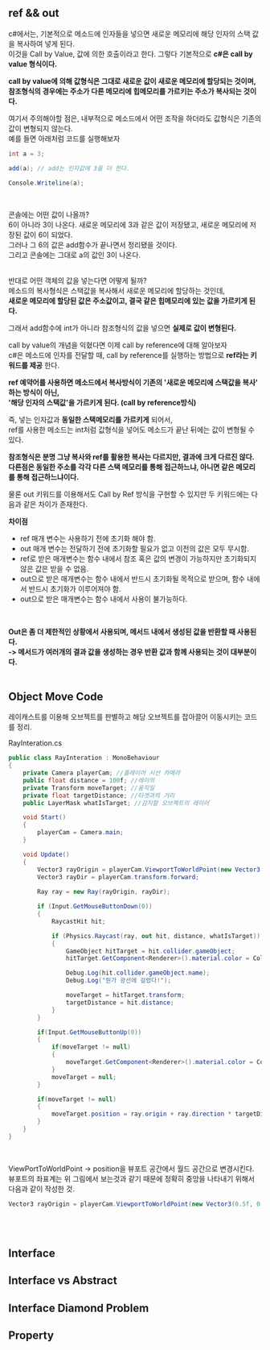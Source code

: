## ref && out
c#에서는, 기본적으로 메소드에 인자들을 넣으면 새로운 메모리에 해당 인자의 스택 값을 복사하여 넣게 된다.<br>
이것을 Call by Value, 값에 의한 호출이라고 한다. 그렇다 기본적으로 **c#은 call by value 형식이다.**<br>
 
**call by value에 의해 값형식은 그대로 새로운 값이 새로운 메모리에 할당되는 것이며,<br>
참조형식의 경우에는 주소가 다른 메모리에 힙메모리를 가르키는 주소가 복사되는 것이다.**<br>

여기서 주의해야할 점은, 내부적으로 메소드에서 어떤 조작을 하더라도 값형식은 기존의 값이 변형되지 않는다.<br>
예를 들면 아래처럼 코드를 실행해보자<br>

```c#
int a = 3;

add(a); // add는 인자값에 3을 더 한다.

Console.Writeline(a); 
```
<br>

콘솔에는 어떤 값이 나올까? <br>
6이 아니라 3이 나온다. 새로운 메모리에 3과 같은 값이 저장됐고, 새로운 메모리에 저장된 값이 6이 되었다.<br>
그러나 그 6의 값은 add함수가 끝나면서 정리됐을 것이다.<br>
그리고 콘솔에는 그대로 a의 값인 3이 나온다.<br>
<br>
 
반대로 어떤 객체의 값을 넣는다면 어떻게 될까?<br>
메소드의 복사형식은 스택값을 복사해서 새로운 메모리에 할당하는 것인데,<br>
**새로운 메모리에 할당된 값은 주소값이고, 결국 같은 힙메모리에 있는 값을 가르키게 된다.**<br>

그래서 add함수에 int가 아니라 참조형식의 값을 넣으면 **실제로 값이 변형된다.**<br>

call by value의 개념을 익혔다면 이제 call by reference에 대해 알아보자<br>
c#은 메소드에 인자를 전달할 때, call by reference를 실행하는 방법으로 **ref라는 키워드를 제공** 한다.<br>

**ref 예약어를 사용하면 메소드에서 복사방식이 기존의 '새로운 메모리에 스택값을 복사' 하는 방식이 아닌,<br>
'해당 인자의 스택값'을 가르키게 된다. (call by reference방식)**<br>

즉, 넣는 인자값과 **동일한 스택메모리를 가르키게** 되어서,<br>
ref를 사용한 메소드는 int처럼 값형식을 넣어도 메소드가 끝난 뒤에는 값이 변형될 수 있다.<br>

**참조형식은 분명 그냥 복사와 ref를 활용한 복사는 다르지만, 결과에 크게 다르진 않다.<br>
다른점은 동일한 주소를 각각 다른 스택 메모리를 통해 접근하느냐, 아니면 같은 메모리를 통해 접근하느냐이다.**<br>

물론 out 키워드를 이용해서도 Call by Ref 방식을 구현할 수 있지만 두 키워드에는 다음과 같은 차이가 존재한다.<br>

**차이점**<br>
- ref 매개 변수는 사용하기 전에 초기화 해야 함.<br>
- out 매개 변수는 전달하기 전에 초기화할 필요가 없고 이전의 값은 모두 무시함.<br>
- ref로 받은 매개변수는 함수 내에서 참조 혹은 값의 변경이 가능하지만 초기화되지 않은 값은 받을 수 없음.<br>
- out으로 받은 매개변수는 함수 내에서 반드시 초기화될 목적으로 받으며, 함수 내에서 반드시 초기화가 이루어져야 함.<br>
- out으로 받은 매개변수는 함수 내에서 사용이 불가능하다.<br>
<br>

**Out은 좀 더 제한적인 상황에서 사용되며, 메서드 내에서 생성된 값을 반환할 때 사용된다.<br>
-> 메서드가 여러개의 결과 값을 생성하는 경우 반환 값과 함께 사용되는 것이 대부분이다.**<br>
<br>

## Object Move Code
레이캐스트를 이용해 오브젝트를 판별하고 해당 오브젝트를 잡아끌어 이동시키는 코드를 정리.<br>

RayInteration.cs<br>
```c#
public class RayInteration : MonoBehaviour
{
    private Camera playerCam; //플레이어 시선 카메라  
    public float distance = 100f; //레이의 
    private Transform moveTarget; //움직일 
    private float targetDistance; //타겟과의 거리
    public LayerMask whatIsTarget; //감지할 오브젝트의 레이어

    void Start()
    {
        playerCam = Camera.main; 
    }

    void Update()
    {
        Vector3 rayOrigin = playerCam.ViewportToWorldPoint(new Vector3(0.5f, 0.5f, 0.5f)); //뷰포트의 중앙을 월드좌표계로 변환
        Vector3 rayDir = playerCam.transform.forward;
      
        Ray ray = new Ray(rayOrigin, rayDir); 

        if (Input.GetMouseButtonDown(0))  
        {
            RaycastHit hit; 

            if (Physics.Raycast(ray, out hit, distance, whatIsTarget))
            {
                GameObject hitTarget = hit.collider.gameObject;
                hitTarget.GetComponent<Renderer>().material.color = Color.red;

                Debug.Log(hit.collider.gameObject.name); 
                Debug.Log("뭔가 광선에 걸렸다!");

                moveTarget = hitTarget.transform;
                targetDistance = hit.distance;
            }
        }

        if(Input.GetMouseButtonUp(0)) 
        {
            if(moveTarget != null)
            {
                moveTarget.GetComponent<Renderer>().material.color = Color.white; 
            }
            moveTarget = null;
        }

        if(moveTarget != null)
        {
            moveTarget.position = ray.origin + ray.direction * targetDistance; 
        }
    }
}
```
<br>

ViewPortToWorldPoint -> position을 뷰포트 공간에서 월드 공간으로 변경시킨다.<br>
뷰포트의 좌표계는 위 그림에서 보는것과 같기 때문에 정확히 중앙을 나타내기 위해서 다음과 같이 작성한 것.<br>

```c#
Vector3 rayOrigin = playerCam.ViewportToWorldPoint(new Vector3(0.5f, 0.5f, 0.5f));
```
<br>
<br>

## Interface

## Interface vs Abstract

## Interface Diamond Problem

## Property
